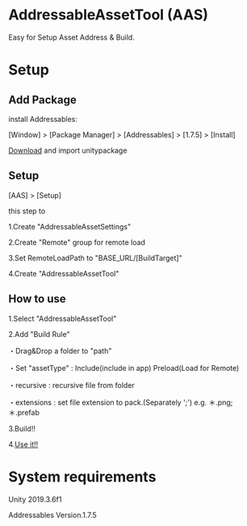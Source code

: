 # AddressableAssetTool (AAS)

Easy for Setup Asset Address & Build.

# Setup

## Add Package

install Addressables:

[Window] > [Package Manager] > [Addressables] > [1.7.5] > [Install]

[Download](https://github.com/kou-yeung/AddressableAssetTool/releases) and import unitypackage

## Setup

[AAS] > [Setup]

this step to

1.Create "AddressableAssetSettings"

2.Create "Remote" group for remote load

3.Set RemoteLoadPath to "BASE_URL/[BuildTarget]"

4.Create "AddressableAssetTool"

## How to use

1.Select "AddressableAssetTool"

2.Add "Build Rule"

・Drag&Drop a folder to "path"

・Set "assetType" : Include(include in app) Preload(Load for Remote)

・recursive : recursive file from folder

・extensions : set file extension to pack.(Separately ';') e.g. ＊.png;＊.prefab

3.Build!!

4.[Use it!!](https://gist.github.com/kou-yeung/cee45275121f4b515510de486ea1c67a)

# System requirements

Unity 2019.3.6f1

Addressables Version.1.7.5
